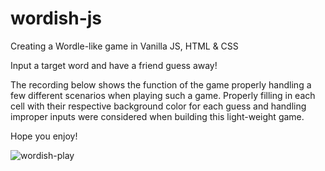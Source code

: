 # wordish-js
Creating a Wordle-like game in Vanilla JS, HTML &amp; CSS

Input a target word and have a friend guess away!

The recording below shows the function of the game properly handling a few different scenarios when playing such a game. Properly filling in each cell with their respective background color for each guess and handling improper inputs were considered when building this light-weight game.

Hope you enjoy!

![wordish-play](https://github.com/rickyzoo/wordish-js/assets/110248291/ea721670-d125-4ba8-987a-1b823f2bb33c)
